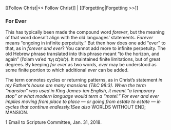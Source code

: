 [[Follow Christ|<< Follow Christ]]  |  [[Forgetting|Forgetting >>]]

### For Ever
This has typically been made the compound word *forever*, but the meaning of that word doesn’t align with the old languages’ statements. *Forever* means “ongoing in infinite perpetuity.” But then how does one add “ever” to that, as in *forever and ever*? You cannot add more to infinite perpetuity. The old Hebrew phrase translated into this phrase meant “to the horizon, and again” (l’olam va’ed לְעוֹלָם וָעֶד). It maintained finite limitations, but of great degrees. By keeping *for ever* as two words, *ever* may be understood as some finite portion to which additional *ever* can be added.

The term connotes cycles or returning patterns, as in Christ’s statement *in my Father’s house are many mansions *(T&C 98:3). When the term “mansion” was used in King James-ian English, it meant “a temporary stop” or what modern language would term a “motel.” *For ever and ever* implies moving from place to place — or going from estate to estate — in cycles that continue endlessly.1*See also* WORLDS WITHOUT END; MANSION.



1 Email to Scripture Committee, Jan. 31, 2018.